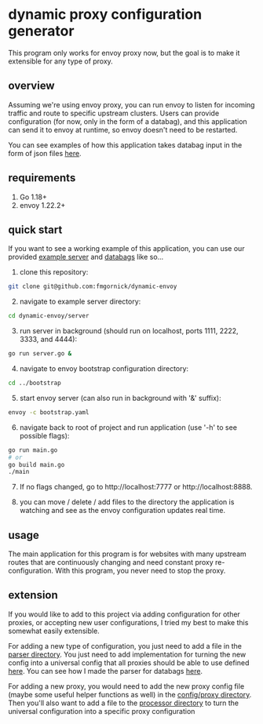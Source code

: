 # dynamic proxy configuration generator

This program only works for envoy proxy now, but the goal is to make it extensible for any type of proxy.


## overview

Assuming we're using envoy proxy, you can run envoy to listen for incoming traffic and route to specific upstream clusters.  Users can provide configuration (for now, only in the form of a databag), and this application can send it to envoy at runtime, so envoy doesn't need to be restarted.

You can see examples of how this application takes databag input in the form of json files [here](https://github.com/fmgornick/dynamic-envoy/tree/main/databags).

## requirements

1. Go 1.18+
2. envoy 1.22.2+


## quick start

If you want to see a working example of this application, you can use our provided [example server](https://github.com/fmgornick/dynamic-envoy/blob/main/server/server.go) and [databags](https://github.com/fmgornick/dynamic-envoy/tree/main/databags/local) like so...

1. clone this repository:
```sh
git clone git@github.com:fmgornick/dynamic-envoy
```

2. navigate to example server directory:
```sh
cd dynamic-envoy/server
```

3. run server in background (should run on localhost, ports 1111, 2222, 3333, and 4444):
```sh
go run server.go &
```

4. navigate to envoy bootstrap configuration directory:
```sh
cd ../bootstrap
```

5. start envoy server (can also run in background with \'&\' suffix):
```sh
envoy -c bootstrap.yaml
```

6. navigate back to root of project and run application (use \'-h\' to see possible flags):
```sh
go run main.go
# or
go build main.go
./main
```

7.  If no flags changed, go to http://localhost:7777 or http://localhost:8888.

8. you can move / delete / add files to the directory the application is watching and see as the envoy configuration updates real time.


## usage

The main application for this program is for websites with many upstream routes that are continuously changing and need constant proxy re-configuration.  With this program, you never need to stop the proxy.


## extension

If you would like to add to this project via adding configuration for other proxies, or accepting new user configurations, I tried my best to make this somewhat easily extensible.

For adding a new type of configuration, you just need to add a file in the [parser directory](https://github.com/fmgornick/dynamic-envoy/tree/main/utils/parser).  You just need to add implementation for turning the new config into a universal config that all proxies should be able to use defined [here](https://github.com/fmgornick/dynamic-envoy/blob/main/utils/config/universal/config.go).  You can see how I made the parser for databags [here](https://github.com/fmgornick/dynamic-envoy/blob/main/utils/parser/databag.go).

For adding a new proxy, you would need to add the new proxy config file (maybe some useful helper functions as well) in the [config/proxy directory](https://github.com/fmgornick/dynamic-envoy/tree/main/utils/config/proxy).  Then you'll also want to add a file to the [processor directory](https://github.com/fmgornick/dynamic-envoy/tree/main/utils/processor) to turn the universal configuration into a specific proxy configuration
